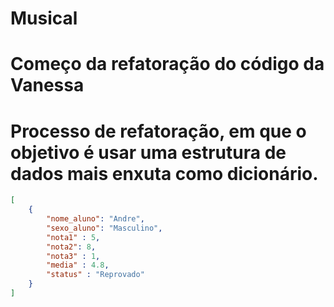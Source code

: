 # Musical

# Começo da refatoração do código da Vanessa

# Processo de refatoração, em que o objetivo é usar uma estrutura de dados mais enxuta como dicionário.

```json
[
    {
        "nome_aluno": "Andre",
        "sexo_aluno": "Masculino",
        "nota1" : 5,
        "nota2": 8,
        "nota3" : 1,
        "media" : 4.8,
        "status" : "Reprovado"
    }
]
```
